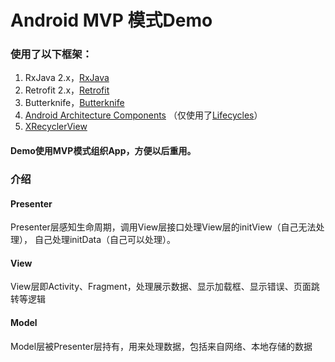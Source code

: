 # Android MVP 模式Demo

### 使用了以下框架：

1. RxJava 2.x，[RxJava](https://github.com/ReactiveX/RxJava)
2. Retrofit 2.x，[Retrofit](https://github.com/square/retrofit)
3. Butterknife，[Butterknife](https://github.com/JakeWharton/butterknife)
4. [Android Architecture Components](https://developer.android.com/topic/libraries/architecture/index.html)
（仅使用了[Lifecycles](https://developer.android.com/topic/libraries/architecture/lifecycle.html)）
5. [XRecyclerView](https://github.com/XRecyclerView/XRecyclerView)

#### Demo使用MVP模式组织App，方便以后重用。

### 介绍

#### Presenter

Presenter层感知生命周期，调用View层接口处理View层的initView（自己无法处理），
自己处理initData（自己可以处理）。

#### View

View层即Activity、Fragment，处理展示数据、显示加载框、显示错误、页面跳转等逻辑

#### Model

Model层被Presenter层持有，用来处理数据，包括来自网络、本地存储的数据